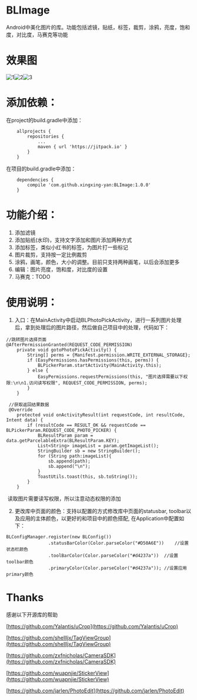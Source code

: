 # BLImage
Android中美化图片的库。功能包括滤镜，贴纸，标签，裁剪，涂鸦，亮度，饱和度，对比度，马赛克等功能

# 效果图
![1](https://github.com/xingxing-yan/BLImage/blob/master/gif/bl1.gif)![2](https://github.com/xingxing-yan/BLImage/blob/master/gif/bl2.gif)![3](https://github.com/xingxing-yan/BLImage/blob/master/gif/bl3.gif)

# 添加依赖：
在project的build.gradle中添加：
```
	allprojects {
		repositories {
			...
			maven { url 'https://jitpack.io' }
		}
	}
```
在项目的build.gradle中添加：
```
	dependencies {
	    compile 'com.github.xingxing-yan:BLImage:1.0.0'
	}
```

# 功能介绍：
1. 添加滤镜
2. 添加贴纸(水印)，支持文字添加和图片添加两种方式
3. 添加标签，类似小红书的标签，为图片打一些标记
4. 图片裁剪，支持按一定比例裁剪
5. 涂鸦，画笔，颜色，大小的调整。目前只支持两种画笔，以后会添加更多
6. 编辑：图片亮度，饱和度，对比度的设置
7. 马赛克：TODO

# 使用说明：
1. 入口：在MainActivity中启动BLPhotoPickActivity，进行一系列图片处理后，拿到处理后的图片路径，然后做自己项目中的处理，代码如下：
```
//跳转图片选择页面
@AfterPermissionGranted(REQUEST_CODE_PERMISSION)
    private void gotoPhotoPickActivity() {
        String[] perms = {Manifest.permission.WRITE_EXTERNAL_STORAGE};
        if (EasyPermissions.hasPermissions(this, perms)) {
            BLPickerParam.startActivity(MainActivity.this);
        } else {
            EasyPermissions.requestPermissions(this, "图片选择需要以下权限:\n\n1.访问读写权限", REQUEST_CODE_PERMISSION, perms);
        }
    }
    
 //获取返回结果数据
 @Override
    protected void onActivityResult(int requestCode, int resultCode, Intent data) {
        if (resultCode == RESULT_OK && requestCode == BLPickerParam.REQUEST_CODE_PHOTO_PICKER) {
            BLResultParam param = data.getParcelableExtra(BLResultParam.KEY);
            List<String> imageList = param.getImageList();
            StringBuilder sb = new StringBuilder();
            for (String path:imageList){
                sb.append(path);
                sb.append("\n");
            }
            ToastUtils.toast(this, sb.toString());
        }
    }
```
  读取图片需要读写权限，所以注意动态权限的添加
  
2. 更改库中页面的颜色：支持以配置的方式修改库中页面的statusbar, toolbar以及应用的主体颜色，以更好的和项目中的颜色搭配, 在Application中配置如下：
```
BLConfigManager.register(new BLConfig())
                .statusBarColor(Color.parseColor("#D50A6E"))    //设置状态栏颜色
                .toolBarColor(Color.parseColor("#d4237a"))  //设置toolbar颜色
                .primaryColor(Color.parseColor("#d4237a")); //设置应用primary颜色
```


# Thanks
感谢以下开源库的帮助

[https://github.com/Yalantis/uCrop](https://github.com/Yalantis/uCrop)

[https://github.com/shellljx/TagViewGroup](https://github.com/shellljx/TagViewGroup)

[https://github.com/zxfnicholas/CameraSDK](https://github.com/zxfnicholas/CameraSDK)

[https://github.com/wuapnjie/StickerView](https://github.com/wuapnjie/StickerView)

[https://github.com/jarlen/PhotoEdit](https://github.com/jarlen/PhotoEdit)
